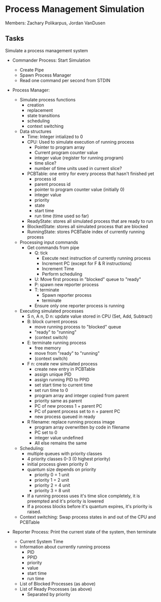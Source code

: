 # Process Management Simulation #

Members: Zachary Polikarpus, Jordan VanDusen

## Tasks ##

Simulate a process management system

+ Commander Process: Start Simulation
    + Create Pipe
    + Spawn Process Manager
    + Read one command per second from STDIN

+ Process Manager:
    + Simulate process functions
        + creation
        + replacement
        + state transitions
        + scheduling
        + context switching
    + Data structures
        + Time: Integer intialized to 0
        + CPU: Used to simulate execution of running process
            + Pointer to program array
            + Current program counter value
            + integer value (register for running program)
            + time slice?
            + number of time units used in current slice?
        + PCBTable: one entry for every process that hasn't finished yet
            + process id
            + parent process id
            + pointer to program counter value (initially 0)
            + integer value
            + priority
            + state
            + start time
            + run time (time used so far)
        + ReadyState: stores all simulated process that are ready to run
        + BlockedState: stores all simulated process that are blocked
        + RunningState: stores PCBTable index of currently running process
    + Processing input commands
        + Get commands from pipe
            + Q: tick
                + Execute next instruction of currently running process
                + Increment PC (except for F & R instructions)
                + Increment Time
                + Perform scheduling
            + U: Move first process in "blocked" queue to "ready"
            + P: spawn new reporter process
            + T: terminate
                + Spawn reporter process
                + terminate
            + Ensure only one reporter process is running
    + Executing simulated processes
        + S n, A n, D n: update value stored in CPU (Set, Add, Subtract)
        + B: block current process
            + move running process to "blocked" queue
            + "ready" to "running"
            + (context switch)
        + E: terminate running process
            + free memory
            + move from "ready" to "running"
            + (context switch)
        + F n: create new simulated process
            + create new entry in PCBTable
            + assign unique PID
            + assign running PID to PPID
            + set start time to current time
            + set run time to 0
            + program array and integer copied from parent
            + priority same as parent
            + PC of new process 1 + parent PC
            + PC of parent process set to n + parent PC
            + new process queued in ready
        + R filename: replace running process image
            + program array overwritten by code in filename
            + PC set to 0
            + integer value undefined
            + All else remains the same
    + Scheduling:
        + multiple queues with priority classes
        + 4 priority classes 0-3 (0 highest priority)
        + initial process given priority 0
        + quantum size depends on priority
            + priority 0 = 1 unit
            + priority 1 = 2 unit
            + priority 2 = 4 unit
            + priority 3 = 8 unit
        + If a running process uses it's time slice completely, it is preempted
          and it's priority is lowered
        + If a process blocks before it's quantum expires, it's priority is
          raised.
    + Context switching: Swap process states in and out of the CPU and PCBTable

+ Reporter Process: Print the current state of the system, then terminate
  + Current System Time
  + Information about currently running process
      + PID
      + PPID
      + priority
      + value
      + start time
      + run time
  + List of Blocked Processes (as above)
  + List of Ready Processes (as above)
      + Separated by priority
